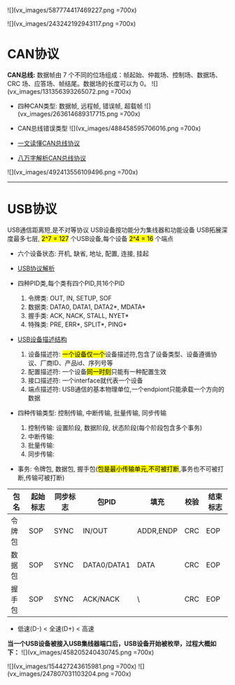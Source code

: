 ![](vx_images/587774417469227.png =700x)

![](vx_images/243242192943117.png =700x)


# CAN协议
**CAN总线:**
数据帧由 7 个不同的位场组成：帧起始、仲裁场、控制场、数据场、CRC 场、应答场、帧结尾。数据场的长度可以为 0。
![](vx_images/131356393265072.png =700x)



- 四种CAN类型: 数据帧, 远程帧, 错误帧, 超载帧
![](vx_images/263614689317715.png =700x)
- CAN总线错误类型
![](vx_images/488458595706016.png =700x)

- [一文读懂CAN总线协议](https://blog.csdn.net/qq_35057766/article/details/135580884)
- [八万字解析CAN总线协议](https://blog.csdn.net/MANONGDKY/article/details/143571413)

![](vx_images/492413556109496.png =700x)
***
# USB协议
USB通信距离短,是不对等协议
USB设备按功能分为集线器和功能设备
USB拓展深度最多七层, <mark>2^7 = 127</mark> 个USB设备,每个设备 <mark>2^4 = 16</mark> 个端点
- 六个设备状态: 开机, 缺省, 地址, 配置, 连接, 挂起

- [USB协议解析](https://blog.csdn.net/zhoutaopower/article/details/82083043)

- 四种PID类,每个类有四个PID,共16个PID
    1. 令牌类: OUT, IN, SETUP, SOF
    2. 数据类: DATA0, DATA1, DATA2\*, MDATA\*
    3. 握手类: ACK, NACK, STALL, NYET\*
    4. 特殊类: PRE, ERR\*, SPLIT\*, PING\*

- [USB设备描述结构](https://www.cnblogs.com/chd-zhangbo/p/5249955.html)
    1. 设备描述符: <mark>一个设备仅一个</mark>设备描述符,包含了设备类型、设备遵循协议、厂商ID、产品id、序列号等
    2. 配置描述符: 一个设备<mark>同一时刻</mark>只能有一种配置生效
    3. 接口描述符: 一个interface就代表一个设备
    4. 端点描述符: USB通信的基本物理单位,一个endpiont只能承载一个方向的数据
            
- 四种传输类型: 控制传输, 中断传输, 批量传输, 同步传输
    1. 控制传输: 设置阶段, 数据阶段, 状态阶段(每个阶段包含多个事务)
    2. 中断传输: 
    3. 批量传输: 
    4. 同步传输: 
        
- 事务: 令牌包, 数据包, 握手包(<mark>包是最小传输单元,不可被打断</mark>,事务也不可被打断,传输可被打断)

|  包名  | 起始标志 | 同步标志 |    包PID     |    填充    | 校验 | 结束标志 |
| ----- | -------- | -------- | ----------- | --------- | ---- | -------- |
| 令牌包 | SOP      | SYNC     | IN/OUT      | ADDR,ENDP | CRC  | EOP      |
| 数据包 | SOP      | SYNC     | DATA0/DATA1 | DATA      | CRC  | EOP      |
| 握手包 | SOP      | SYNC     | ACK/NACK    | \         | CRC  | EOP      |

- 低速(D-) < 全速(D+) < 高速

**当一个USB设备被接入USB集线器端口后，USB设备开始被枚举，过程大概如下：**
![](vx_images/458205240430745.png =700x)



![](vx_images/154427243615981.png =700x)
![](vx_images/247807031103204.png =700x)
